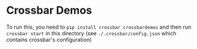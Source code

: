 # Crossbar Demos

To run this, you need to `pip install crossbar crossbardemos` and then
run `crossbar start` in this directory (see `./.crossbar/config.json`
which contains crossbar's configuration)
